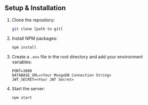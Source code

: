 
## Setup & Installation

1.  Clone the repository:
    ```sh
    git clone [path to git]
    ```
2.  Install NPM packages:
    ```sh
    npm install
    ```
3.  Create a `.env` file in the root directory and add your environment variables:
    ```
    PORT=3000
    DATABASE_URL=<Your MongoDB Connection String>
    JWT_SECRET=<Your JWT Secret>
    ```
4.  Start the server:
    ```sh
    npm start
    ```
